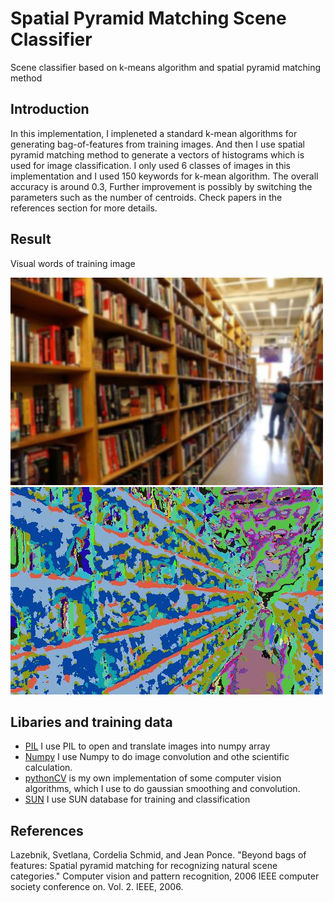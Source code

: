 # Spatial Pyramid Matching Scene Classifier
Scene classifier based on k-means algorithm and spatial pyramid matching method

## Introduction
In this implementation, I impleneted a standard k-mean algorithms for generating bag-of-features from training images. And then I use spatial pyramid matching method to generate a vectors of histograms which is used for image classification. I only used 6 classes of images in this implementation and I used 150 keywords for k-mean algorithm. The overall accuracy is around 0.3, Further improvement is possibly by switching the parameters such as the number of centroids. Check papers in the references section for more details.

## Result
Visual words of training image

![alt text](https://github.com/bilaer/Spatial-pyramid-matching-scene-classifier/blob/master/filter37.jpg)
![alt text](https://github.com/bilaer/Spatial-pyramid-matching-scene-classifier/blob/master/visualWord.jpg)

## Libaries and training data
* [PIL](https://pillow.readthedocs.io/en/latest/) I use PIL to open and translate images into numpy array
* [Numpy](http://www.numpy.org/) I use Numpy to do image convolution and othe scientific calculation.
* [pythonCV](https://github.com/bilaer/PythonCV) is my own implementation of some computer vision algorithms, which I use to do gaussian smoothing and convolution.
* [SUN](http://vision.princeton.edu/projects/2010/SUN/) I use SUN database for training and classification

## References
Lazebnik, Svetlana, Cordelia Schmid, and Jean Ponce. "Beyond bags of features: Spatial pyramid matching for recognizing natural scene categories." Computer vision and pattern recognition, 2006 IEEE computer society conference on. Vol. 2. IEEE, 2006.
